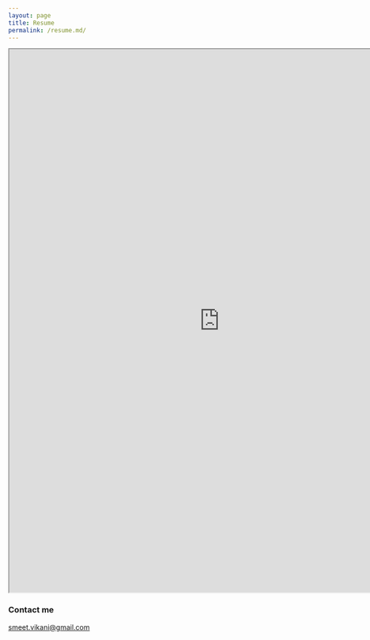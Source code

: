 ```yaml
---
layout: page
title: Resume
permalink: /resume.md/
---
```


<iframe src="https://resume.creddle.io/embed/ewgwecvvbih" width="850" height="1100" seamless></iframe> 


### Contact me

[smeet.vikani@gmail.com](mailto:smeet.vikani@gmail.com)
